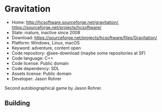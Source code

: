 # Gravitation

- Home: http://hcsoftware.sourceforge.net/gravitation/, https://sourceforge.net/projects/hcsoftware/
- State: mature, inactive since 2008
- Download: https://sourceforge.net/projects/hcsoftware/files/Gravitation/
- Platform: Windows, Linux, macOS
- Keyword: adventure, content open
- Code repository: @see-download (maybe some repositories at SF)
- Code language: C++
- Code license: Public domain
- Code dependency: SDL
- Assets license: Public domain
- Developer: Jason Rohrer

Second autobiographical game by Jason Rohrer.

## Building
